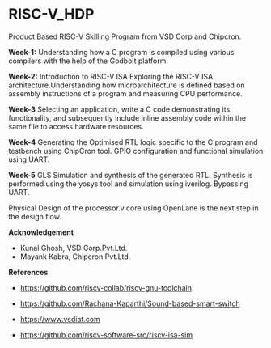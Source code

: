 # RISC-V_HDP

Product Based RISC-V Skilling Program from VSD Corp and Chipcron.

**Week-1:**  Understanding how a C program is compiled using various compilers with the help of the Godbolt platform.

**Week-2:** Introduction to RISC-V ISA Exploring the RISC-V ISA architecture.Understanding how microarchitecture is defined based on assembly instructions of a program and measuring CPU performance.

**Week-3** Selecting an application, write a C code demonstrating its functionality, and subsequently include inline assembly code within the same file to access hardware resources.

**Week-4** Generating the Optimised RTL logic specific to the C program and testbench using ChipCron tool. GPIO configuration and functional simulation using UART.

**Week-5** GLS Simulation and synthesis of the generated RTL. Synthesis is performed using the yosys tool and simulation using iverilog. Bypassing UART. 

Physical Design of the processor.v core using OpenLane is the next step in the design flow. 

**Acknowledgement**

 - Kunal Ghosh, VSD Corp.Pvt.Ltd.
 - Mayank Kabra, Chipcron Pvt.Ltd.

**References**

- https://github.com/riscv-collab/riscv-gnu-toolchain

- https://github.com/Rachana-Kaparthi/Sound-based-smart-switch

- https://www.vsdiat.com

- https://github.com/riscv-software-src/riscv-isa-sim
